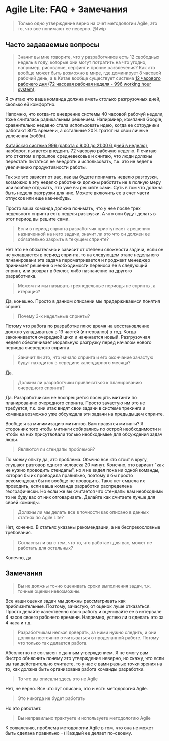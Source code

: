 # Agile Lite: FAQ + Замечания

> Только одно утверждение верно на счет методологии Agile, это то, что все понимают ее неверно. @fwip

## Часто задаваемые вопросы

> Значит вы мне говорите, что у разработчиков есть 12 свободных недель в году, которые они могут потратить на что угодно, например, рисование, серфинг и прочие развлечения? Как это вообще может быть возможно в мире, где доминирует 8 часовой рабочий день, а в Китае вообще существует система [12 часового рабочего дня (72 часовая рабочая неделя - 996 working hour system)](https://en.wikipedia.org/wiki/996_working_hour_system).

Я считаю что ваша команда должна иметь столько разгрузочных дней, сколько ей комфортно.

Напомню, что когда-то внедрение системы 40 часовой рабочуй недели, тоже считалась радикальным решением. Напирмиер, компания Google, сравнительно недавно стала использовать идею, когда ее сотрудники работают 80% времени, а остальные 20% тратят на свои личные увлечения (хобби).

[Китайская система 996 (работа с 9:00 до 21:00 6 дней в неделю)](https://en.wikipedia.org/wiki/996_working_hour_system), наоборот, пытается внедрить 72 часовую рабочую неделю. Я считаю это откатом в прошлое средневековье и считаю, что люди должны перестать пытаться ее внедрять и использовать, т.к. это не ведет к увеличению продуктивности работы.

Так же это зависит от вас, как вы будете понимать неделю разгрузки, возможно в эту неделю работники должны работать не в полную меру или вообще отдыхать, это уже вы решайте сами. Суть в том что должна быть неделя разгрузки для них. Можете включить ее в счет части отпусков или еще как-нибудь.

Просто ваша команда должна понимать, что у нее после трех недельного спринта есть неделя разгрузки. А что они будут делать в этот период вы решите сами.


> Если в период спринта разработчик приступеает к решению назначенной на него задачи, значит ли это что он должен ее обязательно закрыть в текущем спринте?

Нет это не обязательно и зависит от степени сложности задачи, если он не укладвается в период спринта, то на следующем этапе недельного плнанировани эта задача персматривается и проджект менеджер принимает решение о необходимости переноса ее в следующий спринт, или возврат в беклог, либо назначение на другого разработчика.


> Можем ли мы называть трехнедельные периоды не спринты, а итерация?

Да, конешно. Просто в данном описании мы придерживаемся понятия спринт.


> Почему 3-х недельные спринты? 

Потому что работа по разработке плюс время на восстановление должно укладываться в 13 частей (интервалов) в год. Когда закончивается очередной цикл и начинается новый. Разгрузочная неделя обеспечивает моральную разгрузку перед началом нового периода очередного спринта.


> Заничит ли это, что начало спринта и его окончание зачастую будут находится в середине календарного месяца?

Да.


> Должны ли разработчики привлекаться к планированию очередного спринта?

Да. Разаработчикам не воспрещается посещять митинги по планированию очередного спринта. Просто зачастую им это не требуется, т.к. они итак видят свои задачи в системе трекинга и команда возможно уже обсуждала эти задачи на предыдыщем спринте.

Вообще я за минимизацию митингов. Вам нравятся митинги? Я сторонник того чтобы митинги собирались по острой необходимости и чтобы на них присутвовали только необходимые для обсуждения задач люди.


> Являются ли стендапы проблемой?

По моему опыту да, это проблема. Обычно все кто стоит в кругу, слушают разговор одного человека 20 минут. Конечно, это вариант "как не нужно проводить стендапы", но я не видел пока ни одной команды, которая бы их проводила правильно, поэтому я бы просто рекомендовал бы их вообще не проводить. Такж нет смысла их проводить, если ваша команда разработки распределена географически. Но если же вы считается что стендапы вам необходимы то не буду вас от них отговариавть. Делайте как считаете лучше для своей команды.


> Должны ли мы делать все в точности как описано в данных статьях по Agile Lite?

Нет, конечно. В статьях указаны рекомендации, а не беспрекословные требования. 


> Согласны ли вы с тем, что то, что работает для вас, может не работать для остальных?

Конечно, да.


## Замечания

> Вы не должны точно оценивать сроки выполнения задач, т.к. точные оценки невозможны.

Все наши оценки задач мы должны рассматривать как приблизительные. Поэтому, зачастую, от оценок луше отказаться. Просто делайте качественно свою работу и оценивайте ее в интервале 4 часов своего рабочего времени. Например, успею ли я сделать это за 4 часа и т.д.


> Разработчикам нельзя доверять, за ними нужно следить, и они должны постоянно отчитываться о проделанной работе. Потому что только так делается работа.

Абсолютно не согласен с данным утверждением. Я не смогу вам быстро объяснить почему это утверждение неверно, но скажу, что если вы так действительно считаете, то у нас с вами разные точки зрения на то, как должна быть организована работа команды разработки.


> То что вы описали здесь это не Agile

Нет, не верно. Все что тут описано, это и есть методология Agile.


> Это никогда не будет работать

Но это работает.


> Вы неправильно трактуете и используете методологию Agile

К сожалению, проблема методологии Agile в том, что она не может быть сделана правильно =)
Каждый ее делает по-своему.
